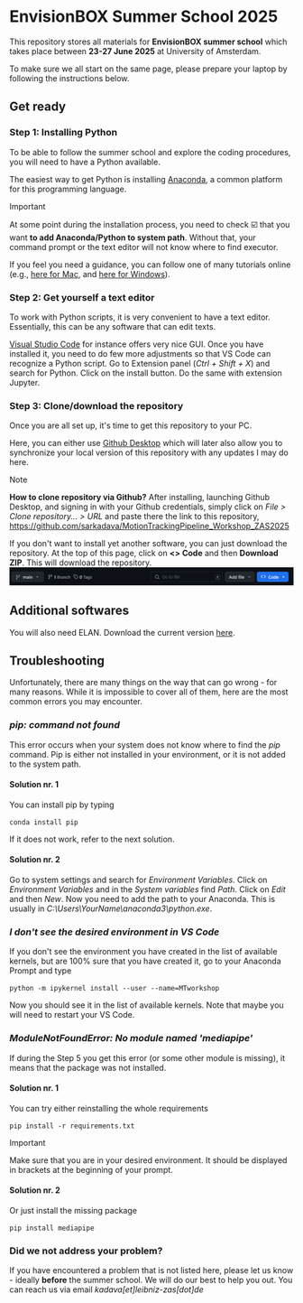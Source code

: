 # EnvisionBOX Summer School 2025

This repository stores all materials for **EnvisionBOX summer school** which takes place between **23-27 June 2025** at University of Amsterdam.

To make sure we all start on the same page, please prepare your laptop by following the instructions below. 

## Get ready

### Step 1: Installing Python

To be able to follow the summer school and explore the coding procedures, you will need to have a Python available. 

The easiest way to get Python is installing [Anaconda](https://www.anaconda.com/download), a common platform for this programming language.

> [!IMPORTANT] 
> At some point during the installation process, you need to check :ballot_box_with_check: that you want **to add Anaconda/Python to system path**. Without that, your command prompt or the text editor will not know where to find executor. 

If you feel you need a guidance, you can follow one of many tutorials online (e.g., [here for Mac]( https://www.youtube.com/watch?v=YJC6ldI3hWk), and [here for Windows](https://www.youtube.com/watch?v=UTqOXwAi1pE)). 

### Step 2: Get yourself a text editor

To work with Python scripts, it is very convenient to have a text editor. Essentially, this can be any software that can edit texts. 

[Visual Studio Code](https://code.visualstudio.com/) for instance offers very nice GUI. Once you have installed it, you need to do few more adjustments so that VS Code can recognize a Python script. Go to Extension panel (*Ctrl + Shift + X*) and search for Python. Click on the install button. Do the same with extension Jupyter.

### Step 3: Clone/download the repository

Once you are all set up, it's time to get this repository to your PC.

Here, you can either use [Github Desktop](https://desktop.github.com/download/) which will later also allow you to synchronize your local version of this repository with any updates I may do here.

> [!NOTE] 
> **How to clone repository via Github?** After installing, launching Github Desktop, and signing in with your Github credentials, simply click on *File > Clone repository... > URL* and paste there the link to this repository, https://github.com/sarkadava/MotionTrackingPipeline_Workshop_ZAS2025

If you don't want to install yet another software, you can just download the repository. At the top of this page, click on **<> Code** and then **Download ZIP**. This will download the repository.
![alt text](imgs/image.png)

## Additional softwares

You will also need ELAN. Download the current version [here](https://archive.mpi.nl/tla/elan/download).

## Troubleshooting

Unfortunately, there are many things on the way that can go wrong - for many reasons. While it is impossible to cover all of them, here are the most common errors you may encounter.

### *pip: command not found*

This error occurs when your system does not know where to find the *pip* command. Pip is either not installed in your environment, or it is not added to the system path.

#### Solution nr. 1

You can install pip by typing

```
conda install pip
```

If it does not work, refer to the next solution.

#### Solution nr. 2

Go to system settings and search for *Environment Variables*. Click on *Environment Variables* and in the *System variables* find *Path*. Click on *Edit* and then *New*. Now you need to add the path to your Anaconda. This is usually in *C:\Users\YourName\anaconda3\python.exe*.

### *I don't see the desired environment in VS Code*

If you don't see the environment you have created in the list of available kernels, but are 100% sure that you have created it, go to your Anaconda Prompt and type

```
python -m ipykernel install --user --name=MTworkshop
```

Now you should see it in the list of available kernels. Note that maybe you will need to restart your VS Code.

### *ModuleNotFoundError: No module named 'mediapipe'*

If during the Step 5 you get this error (or some other module is missing), it means that the package was not installed. 

#### Solution nr. 1

You can try either reinstalling the whole requirements

```
pip install -r requirements.txt
```
>[!IMPORTANT]
> Make sure that you are in your desired environment. It should be displayed in brackets at the beginning of your prompt.

#### Solution nr. 2

Or just install the missing package

```
pip install mediapipe
```

### Did we not address your problem?

If you have encountered a problem that is not listed here, please let us know - ideally **before** the summer school. We will do our best to help you out. You can reach us via email *kadava[et]leibniz-zas[dot]de*